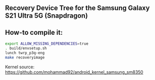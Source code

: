## Recovery Device Tree for the Samsung Galaxy S21 Ultra 5G (Snapdragon)

## How-to compile it:

```sh
export ALLOW_MISSING_DEPENDENCIES=true
. build/envsetup.sh
lunch twrp_p3q-eng
make recoveryimage
```

Kernel source:
https://github.com/mohammad92/android_kernel_samsung_sm8350
